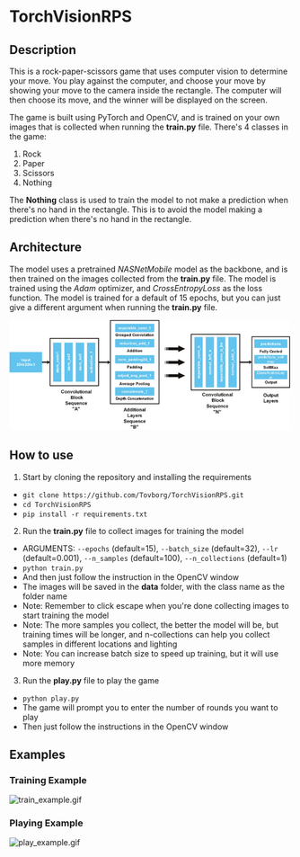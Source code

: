 # TorchVisionRPS

## Description
This is a rock-paper-scissors game that uses computer vision to determine your move. You play against the computer, and choose your move by showing your move
to the camera inside the rectangle. The computer will then choose its move, and the winner will be displayed on the screen.

The game is built using PyTorch and OpenCV, and is trained on your own images that is collected when running the **train.py** file. There's 4 classes in the game:
1. Rock
2. Paper
3. Scissors
4. Nothing

The **Nothing** class is used to train the model to not make a prediction when there's no hand in the rectangle. This is to avoid the model making a prediction
when there's no hand in the rectangle.

## Architecture
The model uses a pretrained *NASNetMobile* model as the backbone, and is then trained on the images collected from the **train.py** file. The model is trained
using the *Adam* optimizer, and *CrossEntropyLoss* as the loss function. The model is trained for a default of 15 epochs, but you can just give a different argument
when running the **train.py** file.

<img src="images/architecture.png" width="500" alt="architecture for MobileNetV2" />


## How to use
1. Start by cloning the repository and installing the requirements
- ``git clone https://github.com/Tovborg/TorchVisionRPS.git``
- ``cd TorchVisionRPS``
- ``pip install -r requirements.txt``

2. Run the **train.py** file to collect images for training the model
- ARGUMENTS: ``--epochs`` (default=15), ``--batch_size`` (default=32), ``--lr`` (default=0.001), ``--n_samples`` (default=100), ``--n_collections`` (default=1)
- ``python train.py ``
- And then just follow the instruction in the OpenCV window
- The images will be saved in the **data** folder, with the class name as the folder name
- Note: Remember to click escape when you're done collecting images to start training the model
- Note: The more samples you collect, the better the model will be, but training times will be longer, and n-collections can help you collect samples in different locations and lighting
- Note: You can increase batch size to speed up training, but it will use more memory

3. Run the **play.py** file to play the game
- ``python play.py``
- The game will prompt you to enter the number of rounds you want to play
- Then just follow the instructions in the OpenCV window

## Examples
### Training Example
![train_example.gif](images%2Ftrain_example.gif)

### Playing Example
![play_example.gif](images%2Fplay_example.gif)

